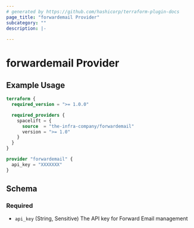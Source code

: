 ```yaml
---
# generated by https://github.com/hashicorp/terraform-plugin-docs
page_title: "forwardemail Provider"
subcategory: ""
description: |-
  
---
```


# forwardemail Provider



## Example Usage

```terraform
terraform {
  required_version = ">= 1.0.0"

  required_providers {
    spacelift = {
      source  = "the-infra-company/forwardemail"
      version = ">= 1.0"
    }
  }
}

provider "forwardemail" {
  api_key = "XXXXXXX"
}
```

<!-- schema generated by tfplugindocs -->
## Schema

### Required

- `api_key` (String, Sensitive) The API key for Forward Email management
